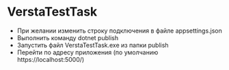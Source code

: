 # VerstaTestTask
* При желании изменить строку подключения в файле appsettings.json
* Выполнить команду dotnet publish
* Запустить файл VerstaTestTask.exe из папки publish
* Перейти по адресу приложения (по умолчанию https://localhost:5000/)
